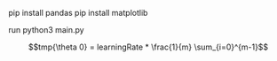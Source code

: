 pip install pandas
pip install matplotlib

run python3 main.py

$$tmp{\theta 0} = learningRate * \frac{1}{m} \sum_{i=0}^{m-1}$$